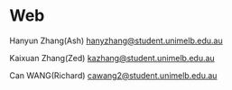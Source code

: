 # Web

Hanyun Zhang(Ash) hanyzhang@student.unimelb.edu.au

Kaixuan Zhang(Zed) kazhang@student.unimelb.edu.au

Can WANG(Richard) cawang2@student.unimelb.edu.au

